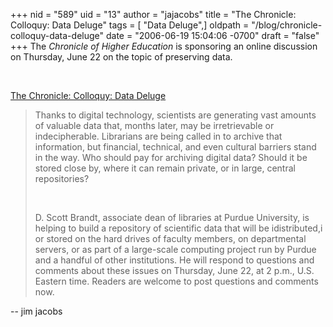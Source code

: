+++
nid = "589"
uid = "13"
author = "jajacobs"
title = "The Chronicle: Colloquy: Data Deluge"
tags = [ "Data Deluge",]
oldpath = "/blog/chronicle-colloquy-data-deluge"
date = "2006-06-19 15:04:06 -0700"
draft = "false"
+++
The *Chronicle of Higher Education* is sponsoring an online discussion
on Thursday, June 22 on the topic of preserving data.

 

[The Chronicle: Colloquy: Data
Deluge](http://chronicle.com/colloquy/2006/06/data/)

> Thanks to digital technology, scientists are generating vast amounts
> of valuable data that, months later, may be irretrievable or
> indecipherable. Librarians are being called in to archive that
> information, but financial, technical, and even cultural barriers
> stand in the way. Who should pay for archiving digital data? Should it
> be stored close by, where it can remain private, or in large, central
> repositories?
>
>  
>
> D. Scott Brandt, associate dean of libraries at Purdue University, is
> helping to build a repository of scientific data that will be
> idistributed,i or stored on the hard drives of faculty members, on
> departmental servers, or as part of a large-scale computing project
> run by Purdue and a handful of other institutions. He will respond to
> questions and comments about these issues on Thursday, June 22, at 2
> p.m., U.S. Eastern time. Readers are welcome to post questions and
> comments now.

-- jim jacobs
